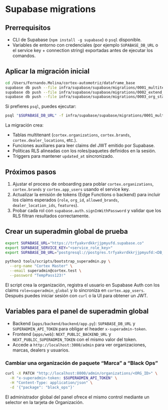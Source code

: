 # Supabase migrations

## Prerrequisitos
- CLI de Supabase (`npm install -g supabase`) o `psql` disponible.
- Variables de entorno con credenciales (por ejemplo `SUPABASE_DB_URL` o el service key + connection string) exportadas antes de ejecutar los comandos.

## Aplicar la migración inicial
```bash
cd /Users/Fernando.Molina/cortex-automotriz/dataframe_base
supabase db push --file infra/supabase/supabase/migrations/0001_multitenant_schema.sql
supabase db push --file infra/supabase/supabase/migrations/0002_extend_organizations.sql
supabase db push --file infra/supabase/supabase/migrations/0003_org_status.sql
```

Si prefieres `psql`, puedes ejecutar:
```bash
psql "$SUPABASE_DB_URL" -f infra/supabase/supabase/migrations/0001_multitenant_schema.sql
```

La migración crea:
- Tablas multitenant (`cortex.organizations`, `cortex.brands`, `cortex.dealer_locations`, etc.).
- Funciones auxiliares para leer claims del JWT emitido por Supabase.
- Políticas RLS alineadas con los roles/paquetes definidos en la sesión.
- Triggers para mantener `updated_at` sincronizado.

## Próximos pasos
1. Ajustar el proceso de onboarding para poblar `cortex.organizations`, `cortex.brands` y `cortex.app_users` usando el service key.
2. Actualizar la emisión de tokens (Edge Functions o backend) para incluir los claims esperados (`role`, `org_id`, `allowed_brands`, `dealer_location_ids`, `features`).
3. Probar cada rol con `supabase.auth.signInWithPassword` y validar que los RLS filtran resultados correctamente.

## Crear un superadmin global de prueba

```bash
export SUPABASE_URL="https://trfyakvrdkkrjjpmyufd.supabase.co"
export SUPABASE_SERVICE_KEY="<service_role_key>"
export SUPABASE_DB_URL="postgresql://postgres.trfyakvrdkkrjjpmyufd:<DB_PASSWORD>@aws-0-us-east-1.pooler.supabase.com:6543/postgres?sslmode=require"

python3 tools/scripts/bootstrap_superadmin.py \
  --org-name "Cortex Master" \
  --email superadmin@cortex.test \
  --password "TempPass123!"
```

El script crea la organización, registra el usuario en Supabase Auth con los claims `role=superadmin_global` y lo sincroniza en `cortex.app_users`. Después puedes iniciar sesión con `curl` o la UI para obtener un JWT.

## Variables para el panel de superadmin global

- Backend (`apps/backend/backend/app.py`): `SUPABASE_DB_URL` y `SUPERADMIN_API_TOKEN` para obligar el header `x-superadmin-token`.
- Frontend (`apps/web`): `NEXT_PUBLIC_BACKEND_URL` y `NEXT_PUBLIC_SUPERADMIN_TOKEN` con el mismo valor del token.
- Accede a `http://localhost:3000/admin` para ver organizaciones, marcas, dealers y usuarios.

### Cambiar una organización de paquete “Marca” a “Black Ops”

```bash
curl -X PATCH "http://localhost:8000/admin/organizations/<ORG_ID>" \
  -H "x-superadmin-token: $SUPERADMIN_API_TOKEN" \
  -H "Content-Type: application/json" \
  -d '{"package": "black_ops"}'
```

El administrador global del panel ofrece el mismo control mediante un selector en la tarjeta de Organización.
